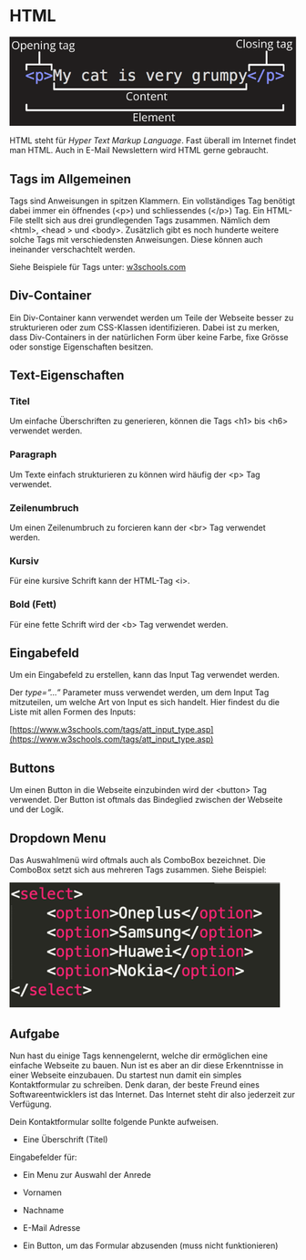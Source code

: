 # HTML

![Image of Tags](images/tags.png)

HTML steht für _Hyper Text Markup Language_. Fast überall im Internet findet man HTML. Auch in E-Mail Newslettern wird HTML gerne gebraucht.  


## Tags im Allgemeinen

Tags sind Anweisungen in spitzen Klammern. Ein vollständiges Tag benötigt dabei immer ein öffnendes (&lt;p>) und schliessendes (&lt;/p>) Tag. Ein HTML-File stellt sich aus drei grundlegenden Tags zusammen. Nämlich dem &lt;html>, &lt;head > und &lt;body>. Zusätzlich gibt es noch hunderte weitere solche Tags mit verschiedensten Anweisungen. Diese können auch ineinander verschachtelt werden.

Siehe Beispiele für Tags unter: [w3schools.com](https://www.w3schools.com)


## Div-Container

Ein Div-Container kann verwendet werden um Teile der Webseite besser zu strukturieren oder zum CSS-Klassen identifizieren. Dabei ist zu merken, dass Div-Containers in der natürlichen Form über keine Farbe, fixe Grösse oder sonstige Eigenschaften besitzen.


## Text-Eigenschaften
### Titel
Um einfache Überschriften zu generieren, können die Tags &lt;h1> bis &lt;h6> verwendet werden.

### Paragraph
Um Texte einfach strukturieren zu können wird häufig der &lt;p> Tag verwendet.

### Zeilenumbruch
Um einen Zeilenumbruch zu forcieren kann der &lt;br> Tag verwendet werden.

### Kursiv
Für eine kursive Schrift kann der HTML-Tag &lt;i>.

### Bold (Fett)
Für eine fette Schrift wird der &lt;b> Tag verwendet werden.


## Eingabefeld

Um ein Eingabefeld zu erstellen, kann das Input Tag verwendet werden. 

 

Der _type=”...”_ Parameter muss verwendet werden, um dem Input Tag mitzuteilen, um welche Art von Input es sich handelt. Hier findest du die Liste mit allen Formen des Inputs:

[https://www.w3schools.com/tags/att_input_type.asp](https://www.w3schools.com/tags/att_input_type.asp)


## Buttons

Um einen Button in die Webseite einzubinden wird der &lt;button> Tag verwendet. Der Button ist oftmals das Bindeglied zwischen der Webseite und der Logik.


## Dropdown Menu

Das Auswahlmenü wird oftmals auch als ComboBox bezeichnet. Die ComboBox setzt sich aus mehreren Tags zusammen. Siehe Beispiel:

![Image of Select](images/select.png)

## Aufgabe

Nun hast du einige Tags kennengelernt, welche dir ermöglichen eine einfache Webseite zu bauen. Nun ist es aber an dir diese Erkenntnisse in einer Webseite einzubauen. Du startest nun damit ein simples Kontaktformular zu schreiben. Denk daran, der beste Freund eines Softwareentwicklers ist das Internet. Das Internet steht dir also jederzeit zur Verfügung.

Dein Kontaktformular sollte folgende Punkte aufweisen.


- Eine Überschrift (Titel)



Eingabefelder für:

  - Ein Menu zur Auswahl der Anrede


  - Vornamen


  - Nachname


  - E-Mail Adresse


- Ein Button, um das Formular abzusenden (muss nicht funktionieren)

